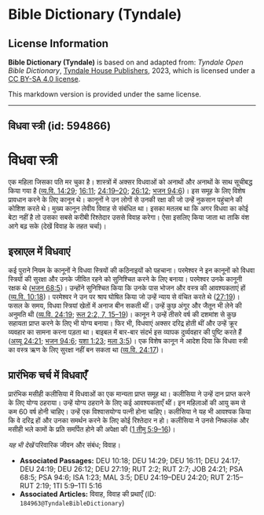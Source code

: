 # Bible Dictionary (Tyndale)

## License Information

**Bible Dictionary (Tyndale)** is based on and adapted from: _Tyndale Open Bible Dictionary_, [Tyndale House Publishers](https://tyndaleopenresources.com/), 2023, which is licensed under a [CC BY-SA 4.0 license](https://creativecommons.org/licenses/by-sa/4.0/legalcode.en).

This markdown version is provided under the same license.



--------------------------------

## विधवा स्त्री (id: 594866)

विधवा स्त्री
============

एक महिला जिसका पति मर चुका है। शास्त्रों में अक्सर विधवाओं को अनाथों और अनाथों के साथ सूचीबद्ध किया गया है ([व्य.वि. 14:29](https://ref.ly/Deut14:29); [16:11](https://ref.ly/Deut16:11); [24:19–20](https://ref.ly/Deut24:19-Deut24:20); [26:12](https://ref.ly/Deut26:12); [भजन 94:6](https://ref.ly/Ps94:6))। इस समूह के लिए विशेष प्रावधान करने के लिए कानून थे। कानूनों ने उन लोगों से उनकी रक्षा की जो उन्हें नुकसान पहुंचाने की कोशिश करते थे। मुख्य कानून लेवीय विवाह से संबंधित था। इसका मतलब था कि अगर विधवा का कोई बेटा नहीं है तो उसका सबसे करीबी रिश्तेदार उससे विवाह करेगा। ऐसा इसलिए किया जाता था ताकि वंश आगे बढ़ सके (देखें विवाह के तहत चर्चा)।

इस्राएल में विधवाएं
-------------------

कई पुराने नियम के कानूनों ने विधवा स्त्रियों की कठिनाइयों को पहचाना। परमेश्वर ने इन कानूनों को विधवा स्त्रियों की सुरक्षा और उनके जीवित रहने को सुनिश्चित करने के लिए बनाया। परमेश्वर उनके कानूनी रक्षक थे ([भजन 68:5](https://ref.ly/Ps68:5))। उन्होंने सुनिश्चित किया कि उनके पास भोजन और वस्त्र की आवश्यकताएं हों ([व्य.वि. 10:18](https://ref.ly/Deut10:18))। परमेश्वर ने उन पर श्राप घोषित किया जो उन्हें न्याय से वंचित करते थे ([27:19](https://ref.ly/Deut27:19))। फसल के समय, विधवा स्त्रियां खेतों में अनाज बीन सकती थीं। उन्हें कुछ अंगूर और जैतून भी लेने की अनुमति थी ([व्य.वि. 24:19](https://ref.ly/Deut24:19); [रूत 2:2, 7, 15–19](https://ref.ly/Ruth2:2,Ruth2:7,Ruth2:15-Ruth2:19))। कानून ने उन्हें तीसरे वर्ष की दशमांश से कुछ सहायता प्राप्त करने के लिए भी योग्य बनाया। फिर भी, विधवाएं अक्सर दरिद्र होती थीं और उन्हें क्रूर व्यवहार का सामना करना पड़ता था। बाइबल में बार\-बार संदर्भ इस व्यापक दुर्व्यवहार की पुष्टि करते हैं ([अय्यू 24:21](https://ref.ly/Job24:21); [भजन 94:6](https://ref.ly/Ps94:6); [यशा 1:23](https://ref.ly/Isa1:23); [मला 3:5](https://ref.ly/Mal3:5))। एक विशेष कानून ने आदेश दिया कि विधवा स्त्री का वस्त्र ऋण के लिए सुरक्षा नहीं बन सकता था ([व्य.वि. 24:17](https://ref.ly/Deut24:17))।

प्रारंभिक चर्च में विधवाएँ
--------------------------

प्रारंभिक मसीही कलीसिया में विधवाओं का एक मान्यता प्राप्त समूह था। कलीसिया ने उन्हें दान प्राप्त करने के लिए योग्य ठहराया। उन्हें योग्य ठहराने के लिए कई आवश्यकताएँ थीं। इन महिलाओं की आयु कम से कम 60 वर्ष होनी चाहिए। उन्हें एक विश्वासयोग्य पत्नी होना चाहिए। कलीसिया ने यह भी आवश्यक किया कि वे दरिद्र हों और उनका समर्थन करने के लिए कोई रिश्तेदार न हो। कलीसिया ने उनसे निष्कलंक और मसीही भले कामों के प्रति समर्पित होने की अपेक्षा की ([1 तीमु 5:9–16](https://ref.ly/1Tim5:9-1Tim5:16))।

*यह भी देखें* परिवारिक जीवन और संबंध; विवाह।

* **Associated Passages:** DEU 10:18; DEU 14:29; DEU 16:11; DEU 24:17; DEU 24:19; DEU 26:12; DEU 27:19; RUT 2:2; RUT 2:7; JOB 24:21; PSA 68:5; PSA 94:6; ISA 1:23; MAL 3:5; DEU 24:19–DEU 24:20; RUT 2:15–RUT 2:19; 1TI 5:9–1TI 5:16
* **Associated Articles:** विवाह, विवाह की प्रथाएँ (ID: `184963@TyndaleBibleDictionary`)

